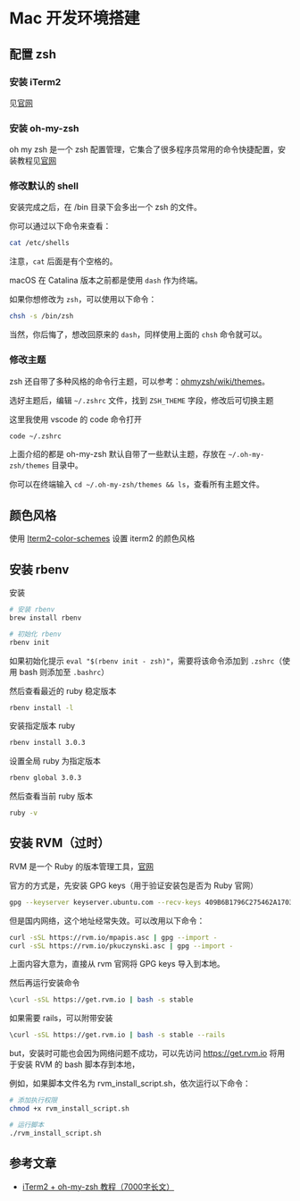 # Mac 开发环境搭建

## 配置 zsh

### 安装 iTerm2

见[官网](https://iterm2.com/) 

### 安装 oh-my-zsh

oh my zsh 是一个 zsh 配置管理，它集合了很多程序员常用的命令快捷配置，安装教程见[官网](https://ohmyz.sh/)

### 修改默认的 shell

安装完成之后，在 /bin 目录下会多出一个 zsh 的文件。

你可以通过以下命令来查看：

```bash
cat /etc/shells
```

注意，`cat` 后面是有个空格的。

macOS 在 Catalina 版本之前都是使用 `dash` 作为终端。

如果你想修改为 `zsh`，可以使用以下命令：

```bash
chsh -s /bin/zsh
```

当然，你后悔了，想改回原来的 `dash`，同样使用上面的 `chsh` 命令就可以。

### 修改主题

zsh 还自带了多种风格的命令行主题，可以参考：[ohmyzsh/wiki/themes](https://github.com/ohmyzsh/ohmyzsh/wiki/themes)。

选好主题后，编辑 `~/.zshrc` 文件，找到 `ZSH_THEME` 字段，修改后可切换主题

这里我使用 vscode 的 code 命令打开

```bash
code ~/.zshrc
```

上面介绍的都是 oh-my-zsh 默认自带了一些默认主题，存放在 `~/.oh-my-zsh/themes` 目录中。

你可以在终端输入 `cd ~/.oh-my-zsh/themes && ls`，查看所有主题文件。

## 颜色风格

使用 [Iterm2-color-schemes](https://iterm2colorschemes.com/) 设置 iterm2 的颜色风格

## 安装 rbenv

安装

```bash
# 安装 rbenv
brew install rbenv

# 初始化 rbenv
rbenv init
```

如果初始化提示 `eval "$(rbenv init - zsh)"`，需要将该命令添加到 `.zshrc`（使用 bash 则添加至 `.bashrc`）

然后查看最近的 ruby 稳定版本

```bash
rbenv install -l
```

安装指定版本 ruby

```bash
rbenv install 3.0.3
```

设置全局 ruby 为指定版本

```bash
rbenv global 3.0.3
```

然后查看当前 ruby 版本

```bash
ruby -v
```


## 安装 RVM（过时）

RVM 是一个 Ruby 的版本管理工具，[官网](https://rvm.io/)

官方的方式是，先安装 GPG keys（用于验证安装包是否为 Ruby 官网）

```bash
gpg --keyserver keyserver.ubuntu.com --recv-keys 409B6B1796C275462A1703113804BB82D39DC0E3 7D2BAF1CF37B13E2069D6956105BD0E739499BDB
```

但是国内网络，这个地址经常失效。可以改用以下命令：

```bash
curl -sSL https://rvm.io/mpapis.asc | gpg --import -
curl -sSL https://rvm.io/pkuczynski.asc | gpg --import -
```

上面内容大意为，直接从 rvm 官网将 GPG keys 导入到本地。

然后再运行安装命令

```bash
\curl -sSL https://get.rvm.io | bash -s stable
```

如果需要 rails，可以附带安装

```bash
\curl -sSL https://get.rvm.io | bash -s stable --rails
```

but，安装时可能也会因为网络问题不成功，可以先访问 https://get.rvm.io 将用于安装 RVM 的 bash 脚本存到本地，

例如，如果脚本文件名为 rvm_install_script.sh，依次运行以下命令：

```bash
# 添加执行权限
chmod +x rvm_install_script.sh

# 运行脚本
./rvm_install_script.sh
```

## 参考文章

- [iTerm2 + oh-my-zsh 教程（7000字长文）](https://zhuanlan.zhihu.com/p/290737828)